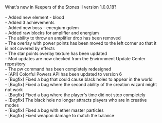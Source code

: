 What's new in Keepers of the Stones II version 1.0.0.18?<br />
<br />- Added new element - blood
<br />- Added 3 achievements
<br />- Added new boss - energium golem
<br />- Added raw blocks for amplifier and energium
<br />- The ability to throw an amplifier drop has been removed
<br />- The overlay with power points has been moved to the left corner so that it is not covered by effects
<br />- The star points overlay texture has been updated
<br />- Mod updates are now checked from the Environment Update Center repository
<br />- The pw command has been completely redesigned
<br />- [API] Colorful Powers API has been updated to version 6
<br />- [Bugfix] Fixed a bug that could cause black holes to appear in the world
<br />- [Bugfix] Fixed a bug where the second ability of the creation wizard might not work
<br />- [Bugfix] Fixed a bug where the player's time did not stop completely
<br />- [Bugfix] The black hole no longer attracts players who are in creative modes
<br />- [Bugfix] Fixed a bug with ether master particles
<br />- [Bugfix] Fixed weapon damage to match the balance
